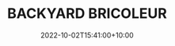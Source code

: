 ---
date: 2022-10-02T15:41:00+10:00
description: A scratch-built stool constructed from a shipping pallet
draft: false
icon: 2022-10-02-chad.arie.webp
language: en
title: BACKYARD BRICOLEUR


---